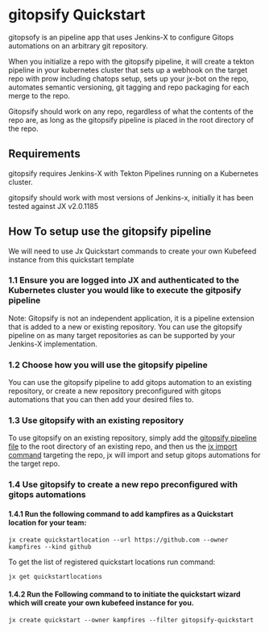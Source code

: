 # gitopsify Quickstart

gitopsofy is an pipeline app that uses Jenkins-X to configure Gitops automations on an arbitrary git repository. 

When you initialize a repo with the gitopsify pipeline, it will create a tekton pipeline in your kubernetes cluster that sets up a webhook on the target repo with prow including chatops setup, sets up your jx-bot on the repo, automates semantic versioning, git tagging and repo packaging for each merge to the repo. 

Gitopsify should work on any repo, regardless of what the contents of the repo are, as long as the gitopsify pipeline is placed in the root directory of the repo.  

## Requirements
gitopsify requires Jenkins-X with Tekton Pipelines running on a Kubernetes cluster.

gitopsify should work with most versions of Jenkins-x, initially it has been tested against JX v2.0.1185

## How To setup use the gitopsify pipeline
We will need to use Jx Quickstart commands to create your own Kubefeed instance from this quickstart template

### 1.1 Ensure you are logged into JX and authenticated to the Kubernetes cluster you would like to execute the gitposify pipeline

Note: Gitopsify is not an independent application, it is a pipeline extension that is added to a new or existing repository. You can use the gitopsify pipeline on as many target repositories as can be supported by your Jenkins-X implementation. 

### 1.2 Choose how you will use the gitopsify pipeline

You can use the gitopsify pipeline to add gitops automation to an existing repository, or create a new repository preconfigured with gitops automations that you can then add your desired files to. 

### 1.3 Use gitopsify with an existing repository

To use gitopsify on an existing repository, simply add the [gitopsify pipeline file]() to the root directory of an existing repo, and then us the [jx import command](https://jenkins-x.io/commands/jx_import/) targeting the repo, jx will import and setup gitops automations for the target repo.  

### 1.4 Use gitopsify to create a new repo preconfigured with gitops automations

#### 1.4.1 Run the following command to add kampfires as a Quickstart location for your team:

`jx create quickstartlocation --url https://github.com --owner kampfires --kind github`  

To get the list of registered quickstart locations run command:

`jx get quickstartlocations`  

#### 1.4.2 Run the Following command to to initiate the quickstart wizard which will create your own kubefeed instance for you.
`jx create quickstart --owner kampfires --filter gitopsify-quickstart`

